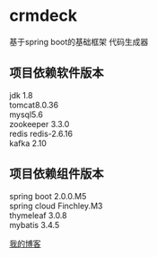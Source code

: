 

crmdeck
=========
基于spring boot的基础框架
代码生成器

	
	
项目依赖软件版本
--------------
jdk 1.8<br>
tomcat8.0.36<br>
mysql5.6<br>
zookeeper 3.3.0<br>
redis redis-2.6.16<br>
kafka 2.10<br>

项目依赖组件版本
--------------
spring boot 2.0.0.M5<br>
spring cloud Finchley.M3<br>
thymeleaf 3.0.8<br>
mybatis 3.4.5<br>



[我的博客](http://blog.csdn.net/qdtengcs)
